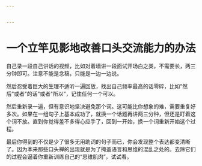 ```yaml
---


---
```


# 一个立竿见影地改善口头交流能力的办法

自己录一段自己讲话的视频，比如对着墙讲一段面试开场白之类，不需要长，两三分钟即可。注意不能是念稿，只能是一边一边说。

然后忍受着巨大的生理不适听一遍回放，找出自己频率最高的话零碎，比如"然后"或者"的话"或者"所以"，记住任何一个可以。

然后重新录一遍，但有意识地坚决避免那个词。这可能比你想象的难，需要重复好多次。如果在一组句子上基本成功了，就换一个话题再讲两三分钟，但还是盯着这个词不放。直到你觉得差不多得心应手了，回到一开始，换一个词重新开始这个过程。

最后你得到的不仅是少了很多无用助词的句子而已，你会发现整个表达都变清晰了。因为本来那些口头禅的出现就是为了掩盖语言和思维的混乱之处的。去除它们的过程会逼着你重新训练自己的“思维肌肉”，试试看。
